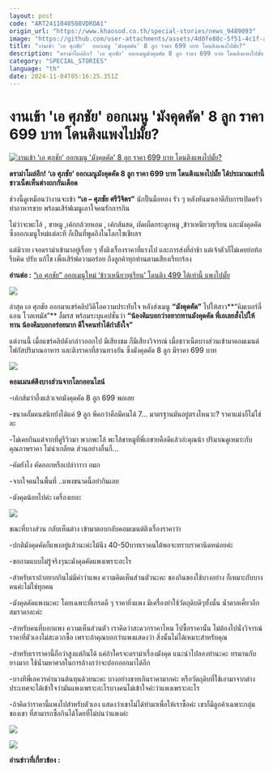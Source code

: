 ```yaml
---
layout: post
code: "ART2411040508VDROA1"
origin_url: "https://www.khaosod.co.th/special-stories/news_9489093"
image: "https://github.com/user-attachments/assets/4d0fe88c-5f51-4c1f-abbd-1dd157e394b3"
title: "งานเข้า 'เอ ศุภชัย'  ออกเมนู 'มังคุดคัด' 8 ลูก ราคา 699 บาท โดนติงแพงไปมั้ย?"
description: "ดราม่าโผล่อีก! 'เอ ศุภชัย' ออกเมนูมังคุดคัด 8 ลูก ราคา 699 บาท โดนติงแพงไปมั้ย ได้ประมาณเท่านี้ ชาวเน็ตเห็นต่างถกกันเดือด"
category: "SPECIAL_STORIES"
language: "th"
date: 2024-11-04T05:16:25.351Z
---
```


# งานเข้า 'เอ ศุภชัย'  ออกเมนู 'มังคุดคัด' 8 ลูก ราคา 699 บาท โดนติงแพงไปมั้ย?

[![งานเข้า 'เอ ศุภชัย'  ออกเมนู 'มังคุดคัด' 8 ลูก ราคา 699 บาท โดนติงแพงไปมั้ย?](https://www.khaosod.co.th/wpapp/uploads/2024/11/mangosteenbypa18.jpg "งานเข้า 'เอ ศุภชัย'  ออกเมนู 'มังคุดคัด' 8 ลูก ราคา 699 บาท โดนติงแพงไปมั้ย?")](https://www.khaosod.co.th/wpapp/uploads/2024/11/mangosteenbypa18.jpg)

**ดราม่าโผล่อีก! ‘เอ ศุภชัย’ ออกเมนูมังคุดคัด 8 ลูก ราคา 699 บาท โดนติงแพงไปมั้ย ได้ประมาณเท่านี้ ชาวเน็ตเห็นต่างถกกันเดือด**

ช่วงนี้ดูเหมือนว่างานจะเข้า **“เอ – ศุภชัย ศรีวิจิตร”** นักปั้นมือทอง รัว ๆ หลังหันมาเอาดีกับการเปิดครัว ทำอาหารขาย พร้อมเสิร์ฟเมนูเอาใจคนรักการกิน

ไม่ว่าจะพะโล้ , ขาหมู ,เค้กกล้วยหอม , เค้กส้มสด, ผัดเผ็ดกระดูกหมู ,ข้าวเหนียวทุเรียน และมังคุดคัด ซึ่งออกเมนูใหม่แต่ละที ก็เป็นที่พูดถึงในโลกโซเชียลฯ

แต่มิวาย เจอดราม่าเข้ามาอยู่เรื่อย ๆ ทั้งติงเรื่องราคาที่แรงไป และการส่งที่ล่าช้า แต่เจ้าตัวก็ไม่เคยย่อท้อ รีบคิด ปรับ แก้ไข เพื่อเสิร์ฟความอร่อย ถึงลูกค้าทุกท่านตามเสียงเรียกร้อง

**อ่านต่อ :** [“เอ ศุภชัย” ออกเมนูใหม่ ‘ข้าวเหนียวทุเรียน’ โดนติง 499 ได้เท่านี้ แพงไปมั้ย](https://www.khaosod.co.th/entertainment/news_9487036)

[![](https://www.khaosod.co.th/wpapp/uploads/2024/11/mangosteenbypa16.jpg)](https://www.khaosod.co.th/wpapp/uploads/2024/11/mangosteenbypa16.jpg)

ล่าสุด เอ ศุภชัย ออกมาแชร์คลิปวิดีโอความประทับใจ หลังส่งเมนู **“มังคุดคัด”** ไปให้สาว**“คิมเบอร์ลี่ แอน โวลเทมัส”** ลิ้มรส พร้อมระบุแคปชั่นว่า **“น้องคิมบอกว่าอยากทานมังคุดคัด พี่เอเลยสั่งไปให้ทาน น้องคิมบอกอร่อยมาก ดีใจคนทำได้กำลังใจ”**

แต่งานนี้ เมื่อแชร์คลิปดังกล่าวออกไป มีเสียงชม ก็มีเสียงวิจารณ์ เมื่อชาวเน็ตบางส่วนเข้ามาคอมเมนต์ โฟกัสปริมาณอาหาร และติงราคาที่สวนทางกัน ซึ่งมังคุดคัด 8 ลูก มีราคา 699 บาท

[![](https://www.khaosod.co.th/wpapp/uploads/2024/11/mangosteenbypa9.jpg)](https://www.khaosod.co.th/wpapp/uploads/2024/11/mangosteenbypa9.jpg)

**คอมเมนต์ติงบางส่วนจากโลกออนไลน์**

\-เค้กส้มว่าอึ้งแล้วเจอมังคุดคัด 8 ลูก 699 พอเลย

\-ขนาดอั้มคนสนิทยังได้แค่ 9 ลูก พีคกว่าคือมีคนได้ 7… มาตรฐานมันอยู่ตรงไหนวะ? ราคาแม่งก็ไม่ใช่ละ

\-ไม่เคยกินแต่จากที่ดูรีวิวมา พวกพะโล้ พะโล้ขาหมูที่พี่เอขายคือดีแล้วอ่ะคุณน้า ปริมาณดูเหมาะกับคุณภาพราคา ไม่น่าเกลียด ส่วนอย่างอื่นก็…

\-คัดยังไง คัดออกหรือเปล่าาาาา อมก

\-จากใจคนในพื้นที่ ..แพงขนาดนี้อย่ากินเลย

\-มังคุดน้อยไปค่ะ เครื่องเยอะ

[![](https://www.khaosod.co.th/wpapp/uploads/2024/11/mangosteenbypa23.jpg)](https://www.khaosod.co.th/wpapp/uploads/2024/11/mangosteenbypa23.jpg)

ขณะที่บางส่วน กลับเห็นต่าง เข้ามาตอบกลับคอมเมนต์ติงเรื่องราคาว่า

\-ปกติมังคุดคัดก็แพงอยู่แล้วนะค่ะไม้นึง 40-50บาทเราคนใต้พอจะทราบราคานิดหน่อยค่ะ

\-ขอถามแบบไม่รู้จริงๆนะมังคุดคัดแพงเพราะอะไร

\-สำหรับเราถ้าอยากกินไม่มีคำว่าแพง ความคิดเห็นส่วนตัวนะคะ ของกินของใช้บางอย่าง ก็เหมาะกับบางคนค่ะไม่ใช่ทุกคน

\-มังคุดคัดแพงนะคะ โดยเฉพาะที่เกรดดี ๆ ราคายิ่งแพง มีเครื่องยำใช้วัตถุดิบดีๆทั้งนั้น น้ำตาลเคี่ยวอีก สมราคาละค่ะ

\-สำหรับคนที่บอกแพง ความเห็นส่วนตัว เราคิดว่าสะดวกราคาไหน ไปซื้อราคานั้น ไม่ต้องไปนั่งวิจารณ์ราคาที่ตัวเองไม่สะดวกซื้อ เพราะถ้าคุณบอกว่าแพงแสดงว่า สิ่งนั้นไม่ได้เหมาะสำหรับคุณ

\-สำหรับเราราคานี้ถือว่าสูงแต่กินได้ แค่ถ้าใครจะดราม่าเรื่องมังคุด แนะนำไปลองทำนะคะ ทรมานกับยางมาก ใช้น้ำมหาศาลในการล้างกว่าจะปอกออกมาได้อีก

\-บางทีพี่เอควรคำนวนต้นทุนด้วยนะคะ บางอย่างขายเกินราคามากค่ะ หรือวัตถุดิบที่ใช้เอามาจากต่างประเทศจะได้เข้าใจว่ามันแพงเพราะอะไรบางคนไม่เข้าใจค่ะว่าแพงเพราะอะไร

\-ถ้าคิดว่าราคานี้แพงไปสำหรับตัวเอง แสดงว่าเขาไม่ได้ทำมาเพื่อให้เราซื้อค่ะ เขาก็มีลูกค้าเฉพาะกลุ่มของเขา ที่สามารถซื้อกินได้โดยที่ไม่บ่นว่าแพงค่ะ

[![](https://www.khaosod.co.th/wpapp/uploads/2024/11/mangosteenbypa20.jpg)](https://www.khaosod.co.th/wpapp/uploads/2024/11/mangosteenbypa20.jpg)

[![](https://www.khaosod.co.th/wpapp/uploads/2024/11/mangosteenbypa21.jpg)](https://www.khaosod.co.th/wpapp/uploads/2024/11/mangosteenbypa21.jpg)

**อ่านข่าวที่เกี่ยวข้อง :**